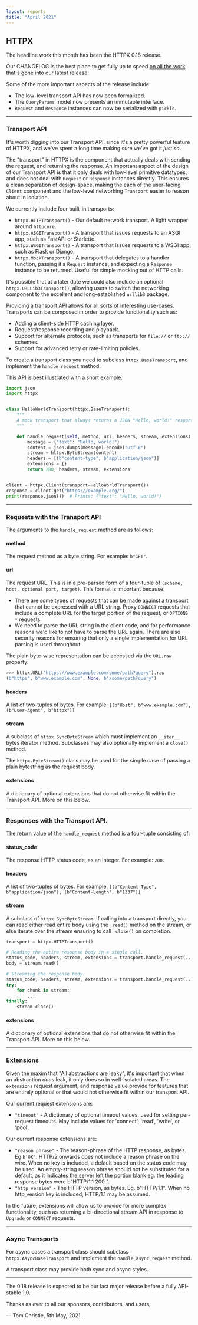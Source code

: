 ```yaml
---
layout: reports
title: "April 2021"
---
```


## HTTPX

The headline work this month has been the HTTPX 0.18 release.

Our CHANGELOG is the best place to get fully up to speed [on all the work that's
gone into our latest release](https://github.com/encode/httpx/blob/master/CHANGELOG.md#0180-27th-april-2021).

Some of the more important aspects of the release include:

* The low-level transport API has now been formalized.
* The `QueryParams` model now presents an immutable interface.
* `Request` and `Response` instances can now be serialized with `pickle`.

---

### Transport API

It's worth digging into our Transport API, since it's a pretty powerful feature
of HTTPX, and we've spent a long time making sure we've got it *just so*.

The "transport" in HTTPX is the component that actually deals with sending
the request, and returning the response. An important aspect of the design of our
Transport API is that it only deals with low-level primitive datatypes, and does
not deal with `Request` or `Response` instances directly. This ensures a clean
separation of design-space, making the each of the user-facing `Client` component
and the low-level networking `Transport` easier to reason about in isolation.

We currently include four built-in transports:

* `httpx.HTTPTransport()` - Our default network transport. A light wrapper around `httpcore`.
* `httpx.ASGITransport()` - A transport that issues requests to an ASGI app, such as FastAPI or Starlette.
* `httpx.WSGITransport()` - A transport that issues requests to a WSGI app, such as Flask or Django.
* `httpx.MockTransport()` - A transport that delegates to a handler function, passing it a `Request` instance, and expecting a `Response` instance to be returned. Useful for simple mocking out of HTTP calls.

It's possible that at a later date we could also include an optional
`httpx.URLLib3Transport()`, allowing users to switch the networking component to
the excellent and long-established `urllib3` package.

Providing a transport API allows for all sorts of interesting use-cases.
Transports can be composed in order to provide functionality such as:

* Adding a client-side HTTP caching layer.
* Request/response recording and playback.
* Support for alternate protocols, such as transports for `file://` or `ftp://` schemes.
* Support for advanced retry or rate-limiting policies.

To create a transport class you need to subclass `httpx.BaseTransport`, and
implement the `handle_request` method.

This API is best illustrated with a short example:

```python
import json
import httpx


class HelloWorldTransport(httpx.BaseTransport):
    """
    A mock transport that always returns a JSON "Hello, world!" response.
    """

    def handle_request(self, method, url, headers, stream, extensions):
        message = {"text": "Hello, world!"}
        content = json.dumps(message).encode("utf-8")
        stream = httpx.ByteStream(content)
        headers = [(b"content-type", b"application/json")]
        extensions = {}
        return 200, headers, stream, extensions


client = httpx.Client(transport=HelloWorldTransport())
response = client.get("https://example.org/")
print(response.json())  # Prints: {"text": "Hello, world!"}
```

---

### Requests with the Transport API

The arguments to the `handle_request` method are as follows:

#### method

The request method as a byte string. For example: `b"GET"`.

#### url

The request URL. This is in a pre-parsed form of a four-tuple of `(scheme, host, optional port, target)`.
This format is important because:

* There are some types of requests that can be made against a transport that cannot
  be expressed with a URL string. Proxy `CONNECT` requests that include a complete
  URL for the target portion of the request, or `OPTIONS *` requests.
* We need to parse the URL string in the client code, and for performance reasons we'd like
  to not have to parse the URL again. There are also security reasons for ensuring that
  only a single implementation for URL parsing is used throughout.

The plain byte-wise representation can be accessed via the `URL.raw` property:

```python
>>> httpx.URL("https://www.example.com/some/path?query").raw
(b"https", b"www.example.com", None, b"/some/path?query")
```

#### headers

A list of two-tuples of bytes. For example: `[(b"Host", b"www.example.com"), (b"User-Agent", b"httpx")]`

#### stream

A subclass of `httpx.SyncByteStream` which must implement an `__iter__` bytes iterator method.
Subclasses may also optionally implement a `close()` method.

The `httpx.ByteStream()` class may be used for the simple case of passing a plain bytestring
as the request body.

#### extensions

A dictionary of optional extensions that do not otherwise fit within the Transport API.
More on this below.

---

### Responses with the Transport API.

The return value of the `handle_request` method is a four-tuple consisting of:

#### status_code

The response HTTP status code, as an integer. For example: `200`.

#### headers

A list of two-tuples of bytes. For example: `[(b"Content-Type", b"application/json"), (b"Content-Length", b"1337")]`

#### stream

A subclass of `httpx.SyncByteStream`. If calling into a transport directly, you can read either read
entire body using the `.read()` method on the stream, or else iterate over the stream ensuring to call
`.close()` on completion.

```python
transport = httpx.HTTPTransport()

# Reading the entire response body in a single call.
status_code, headers, stream, extensions = transport.handle_request(...)
body = stream.read()

# Streaming the response body.
status_code, headers, stream, extensions = transport.handle_request(...)
try:
    for chunk in stream:
        ...
finally:
    stream.close()
```

#### extensions

A dictionary of optional extensions that do not otherwise fit within the Transport API.
More on this below.

---

### Extensions

Given the maxim that "All abstractions are leaky", it's important that when an abstraction
*does* leak, it only does so in well-isolated areas. The `extensions` request argument, and
response value provide for features that are entirely optional or that would not otherwise
fit within our transport API.

Our current request extensions are:

* `"timeout"` - A dictionary of optional timeout values, used for setting per-request timeouts.
    May include values for 'connect', 'read', 'write', or 'pool'.

Our current response extensions are:

* `"reason_phrase"` - The reason-phrase of the HTTP response, as bytes. Eg `b'OK'`.
        HTTP/2 onwards does not include a reason phrase on the wire.
        When no key is included, a default based on the status code may
        be used. An empty-string reason phrase should not be substituted
        for a default, as it indicates the server left the portion blank
        eg. the leading response bytes were b"HTTP/1.1 200 <CRLF>".
* `"http_version"` - The HTTP version, as bytes. Eg. b"HTTP/1.1".
        When no http_version key is included, HTTP/1.1 may be assumed.

In the future, extensions will allow us to provide for more complex functionality,
such as returning a bi-directional stream API in response to `Upgrade` or `CONNECT`
requests.

---

### Async Transports

For async cases a transport class should subclass `httpx.AsyncBaseTransport` and implement the `handle_async_request` method.

A transport class may provide both sync and async styles.

---

The 0.18 release is expected to be our last major release before a fully API-stable 1.0.

Thanks as ever to all our sponsors, contributors, and users,

&mdash; Tom Christie, 5th May, 2021.
